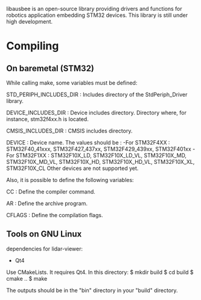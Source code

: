 libausbee is an open-source library providing drivers and functions for robotics application embedding STM32 devices. This library is still under high development.

Compiling
======================

On baremetal (STM32)
----------------------

While calling make, some variables must be defined:

STD_PERIPH_INCLUDES_DIR :
Includes directory of the StdPeriph_Driver library.

DEVICE_INCLUDES_DIR :
Device includes directory. Directory where, for instance, stm32f4xx.h is located.

CMSIS_INCLUDES_DIR :
CMSIS includes directory.

DEVICE :
Device name. The values should be :
-For STM32F4XX : STM32F40\_41xxx, STM32F427\_437xx, STM32F429\_439xx, STM32F401xx
-For STM32F1XX : STM32F10X_LD, STM32F10X_LD_VL, STM32F10X_MD, STM32F10X_MD_VL, STM32F10X_HD, STM32F10X_HD_VL, STM32F10X_XL, STM32F10X_CL
Other devices are not supported yet.

Also, it is possible to define the following variables:

CC :
Define the compiler command.

AR :
Define the archive program.

CFLAGS :
Define the compilation flags.

Tools on GNU Linux
----------------------

dependencies for lidar-viewer:
- Qt4

Use CMakeLists. It requires Qt4.
In this directory:
$ mkdir build
$ cd build
$ cmake ..
$ make

The outputs should be in the "bin" directory in your "build" directory.
